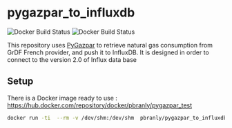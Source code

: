 # pygazpar_to_influxdb

![Docker Build Status](https://img.shields.io/docker/cloud/automated/jeoffrey54/pygazpar_to_influxdb.svg) ![Docker Build Status](https://img.shields.io/docker/cloud/build/jeoffrey54/pygazpar_to_influxdb.svg)


This repository uses [PyGazpar](https://github.com/ssenart/PyGazpar) to retrieve natural gas consumption from GrDF French provider, and push it to InfluxDB.
It is designed in order to connect to the version 2.0 of Influx data base

## Setup

There is a Docker image ready to use : https://hub.docker.com/repository/docker/pbranly/pygazpar_test

```bash
docker run -ti  --rm -v /dev/shm:/dev/shm  pbranly/pygazpar_to_influxdb:0.2.5 pygazpar_to_influxdb.py --influxdb2-host 192.168.1.x:8086  --influxdb2-token xxxxxxxxxxxxxxxxxxxx  --influxdb2-bucket gazpar/autogen  --influxdb2-org xxx  --pygazpar-login 'xxx@fff.fr' --pygazpar-password 'fgfgfrt' -vvv
```
